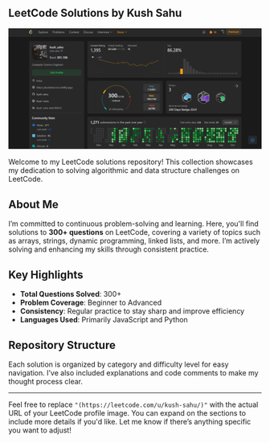 ## LeetCode Solutions by Kush Sahu

![LeetCode Profile Image](profil.png)

Welcome to my LeetCode solutions repository! This collection showcases my dedication to solving algorithmic and data structure challenges on LeetCode.

## About Me
I’m committed to continuous problem-solving and learning. Here, you'll find solutions to **300+ questions** on LeetCode, covering a variety of topics such as arrays, strings, dynamic programming, linked lists, and more. I’m actively solving and enhancing my skills through consistent practice.

## Key Highlights
- **Total Questions Solved**: 300+
- **Problem Coverage**: Beginner to Advanced
- **Consistency**: Regular practice to stay sharp and improve efficiency
- **Languages Used**: Primarily JavaScript and Python

## Repository Structure
Each solution is organized by category and difficulty level for easy navigation. I’ve also included explanations and code comments to make my thought process clear.

---

Feel free to replace `"(https://leetcode.com/u/kush-sahu/)"` with the actual URL of your LeetCode profile image. You can expand on the sections to include more details if you'd like. Let me know if there’s anything specific you want to adjust!
